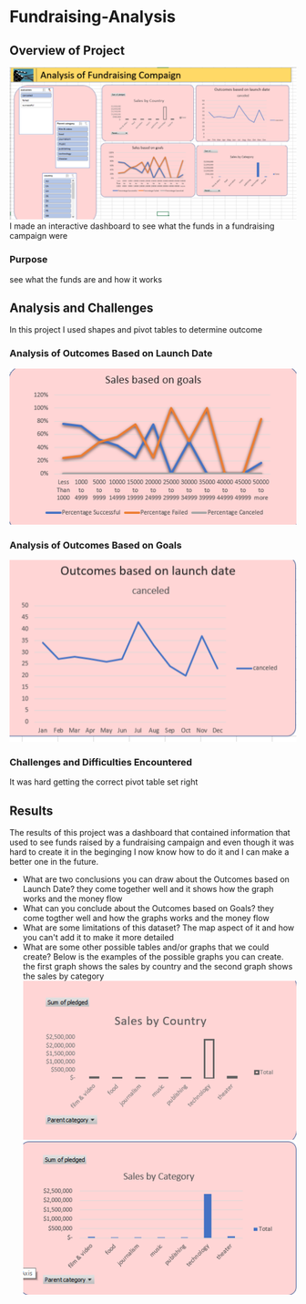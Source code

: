 # Fundraising-Analysis
## Overview of Project
![outcome by launch date](resources/Dashboard.png)
I made an interactive dashboard to see what the funds in a fundraising campaign were
### Purpose
see what the funds are and how it works
## Analysis and Challenges
In this project I used shapes and pivot tables to determine outcome

### Analysis of Outcomes Based on Launch Date
![outcome by launch date](resources/outcomes_ID.png)
### Analysis of Outcomes Based on Goals
![outcome by goals](resources/outcomes_goal.png)
### Challenges and Difficulties Encountered
It was hard getting the correct pivot table set right
## Results
The results of this project was a dashboard that contained information that used to see funds raised by a fundraising campaign and even though it was hard to create it in the beginging I now know how to do it and I can make a better one in the future.
- What are two conclusions you can draw about the Outcomes based on Launch Date?
they come together well and it shows how the graph works and the money flow
- What can you conclude about the Outcomes based on Goals?
they come togther well and how the graphs works and the money flow
- What are some limitations of this dataset?
The map aspect of it and how you can't add it to make it more detailed
- What are some other possible tables and/or graphs that we could create?
 Below is the examples of the possible graphs you can create. the first graph shows the sales by country and the second graph shows the sales by category
![outcome by launch date](resources/Sales_PC.png)
![outcome by launch date](resources/Sales_country.png)
